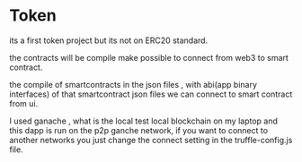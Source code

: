 # Token

its a first token project but its not on ERC20 standard.

the contracts will be compile  make possible to connect from web3 to smart contract.

the compile of smartcontracts in the json files , with abi(app binary interfaces) of that smartcontract json files we can connect to smart contract from ui.

I used ganache , what is the local test local blockchain on my laptop and this dapp is run on the p2p ganche network, if you want to connect to another networks
you just change the connect setting in the truffle-config.js file.
